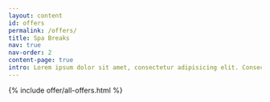```yaml
---
layout: content
id: offers
permalink: /offers/
title: Spa Breaks
nav: true
nav-order: 2
content-page: true
intro: Lorem ipsum dolor sit amet, consectetur adipisicing elit. Consectetur aspernatur beatae tempora, voluptates ut recusandae ea exercitationem culpa mollitia quia similique. Perferendis cumque obcaecati ad pariatur. Quos iure sapiente amet beatae, officiis possimus minima expedita, ea ad. Doloribus et perspiciatis doloremque.
---
```


{% include offer/all-offers.html %}